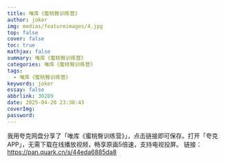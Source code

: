 ```yaml
---
title: 唯库《蜜桃臀训练营》
author: joker
img: medias/featureimages/4.jpg
top: false
cover: false
toc: true
mathjax: false
summary: 唯库《蜜桃臀训练营》
categories: 唯库《蜜桃臀训练营》
tags:
  - 唯库《蜜桃臀训练营》
keywords: joker
essay: false
abbrlink: 30289
date: 2025-04-20 23:38:43
coverImg:
password:
---
```


我用夸克网盘分享了「唯库《蜜桃臀训练营》」，点击链接即可保存。打开「夸克APP」，无需下载在线播放视频，畅享原画5倍速，支持电视投屏。
链接：https://pan.quark.cn/s/44eda6885da8
